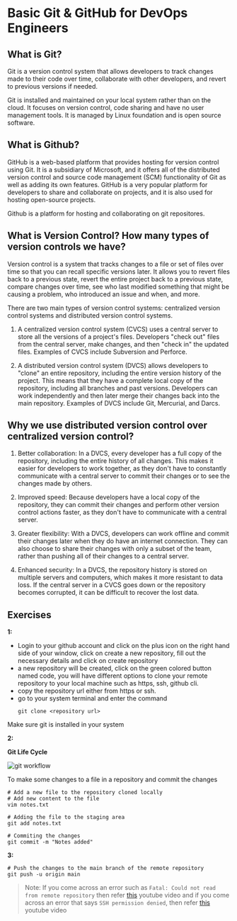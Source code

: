 # Basic Git & GitHub for DevOps Engineers

## What is Git?
Git is a version control system that allows developers to track changes made to their code over time, collaborate with other developers, and revert to previous versions if needed.

Git is installed and maintained on your local system rather than on the cloud. It focuses on version control, code sharing and have no user management tools. It is managed by Linux foundation and is open source software.

## What is Github?
GitHub is a web-based platform that provides hosting for version control using Git. It is a subsidiary of Microsoft, and it offers all of the distributed version control and source code management (SCM) functionality of Git as well as adding its own features. GitHub is a very popular platform for developers to share and collaborate on projects, and it is also used for hosting open-source projects.

Github is a platform for hosting and collaborating on git repositores.

## What is Version Control? How many types of version controls we have?
Version control is a system that tracks changes to a file or set of files over time so that you can recall specific versions later. It allows you to revert files back to a previous state, revert the entire project back to a previous state, compare changes over time, see who last modified something that might be causing a problem, who introduced an issue and when, and more.

There are two main types of version control systems: centralized version control systems and distributed version control systems.

1) A centralized version control system (CVCS) uses a central server to store all the versions of a project's files. Developers "check out" files from the central server, make changes, and then "check in" the updated files. Examples of CVCS include Subversion and Perforce.

2) A distributed version control system (DVCS) allows developers to "clone" an entire repository, including the entire version history of the project. This means that they have a complete local copy of the repository, including all branches and past versions. Developers can work independently and then later merge their changes back into the main repository. Examples of DVCS include Git, Mercurial, and Darcs.


## Why we use distributed version control over centralized version control? 

1) Better collaboration: In a DVCS, every developer has a full copy of the repository, including the entire history of all changes. This makes it easier for developers to work together, as they don't have to constantly communicate with a central server to commit their changes or to see the changes made by others.

2) Improved speed: Because developers have a local copy of the repository, they can commit their changes and perform other version control actions faster, as they don't have to communicate with a central server.

3) Greater flexibility: With a DVCS, developers can work offline and commit their changes later when they do have an internet connection. They can also choose to share their changes with only a subset of the team, rather than pushing all of their changes to a central server.

4) Enhanced security: In a DVCS, the repository history is stored on multiple servers and computers, which makes it more resistant to data loss. If the central server in a CVCS goes down or the repository becomes corrupted, it can be difficult to recover the lost data.


## Exercises

**1:** 

- Login to your github account and click on the plus icon on the right hand side of your window, click on create a new repository, fill out the necessary details and click on create repository
- a new repository will be created, click on the green colored button named code, you will have different options to clone your remote repository to your local machine such as https, ssh, github cli.
- copy the repository url either from https or ssh.
- go to your system terminal and enter the command
    ```shell
    git clone <repository url>
    ```

Make sure git is installed in your system


**2:**

**Git Life Cycle**

![git workflow](https://i.redd.it/nm1w0gnf2zh11.png)

To make some changes to a file in a repository and commit the changes

```shell
# Add a new file to the repository cloned locally
# Add new content to the file
vim notes.txt

# Adding the file to the staging area
git add notes.txt

# Commiting the changes
git commit -m "Notes added"
```


**3:**
```shell
# Push the changes to the main branch of the remote repository
git push -u origin main
```


> Note: If you come across an error such as `Fatal: Could not read from remote repository` then refer [this](https://youtu.be/uFaYgSVzy3w) youtube video and if you come across an error that says `SSH permission denied`, then refer [this](https://youtu.be/Irj-2tmV0JM) youtube video 
